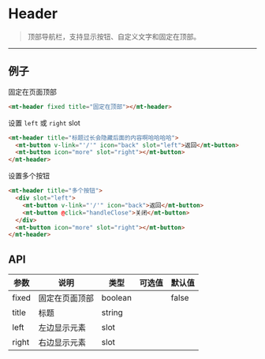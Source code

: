 # Header

> 顶部导航栏，支持显示按钮、自定义文字和固定在顶部。

-------------

## 例子

固定在页面顶部

```html
<mt-header fixed title="固定在顶部"></mt-header>
```

设置 `left` 或 `right` slot

```html
<mt-header title="标题过长会隐藏后面的内容啊哈哈哈哈">
  <mt-button v-link="'/'" icon="back" slot="left">返回</mt-button>
  <mt-button icon="more" slot="right"></mt-button>
</mt-header>
```

设置多个按钮

```html
<mt-header title="多个按钮">
  <div slot="left">
    <mt-button v-link="'/'" icon="back">返回</mt-button>
    <mt-button @click="handleClose">关闭</mt-button>
  </div>
  <mt-button icon="more" slot="right"></mt-button>
</mt-header>
```

## API
| 参数 | 说明 | 类型 | 可选值 | 默认值 |
|------|-------|---------|-------|--------|
| fixed | 固定在页面顶部 | boolean | | false |
| title | 标题 | string | |  |
| left | 左边显示元素 | slot | |  |
| right | 右边显示元素 | slot | |  |

